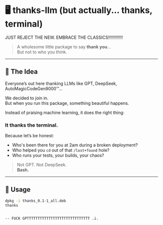 # 🖥️ thanks-llm (but actually... thanks, terminal)

JUST REJECT THE NEW. EMBRACE THE CLASSICS!!!!!!!!!!!!

> A wholesome little package to say **thank you**...  
> But not to who you think.

---

## 🙏 The Idea

Everyone’s out here thanking LLMs like GPT, DeepSeek, AutoMagicCodeGen9000™...

We decided to join in.  
But when you run this package, something beautiful happens.

Instead of praising machine learning, it does the right thing:

### It thanks the **terminal**.

Because let’s be honest:

- Who's been there for you at 2am during a broken deployment?
- Who helped you `cd` out of that `/lost+found` hole?
- Who runs your tests, your builds, your chaos?

> Not GPT. Not DeepSeek.  
> **Bash.**

---

## 🚀 Usage

```bash
dpkg -i thanks_0.1-1_all.deb
thanks


-- FUCK GPTTTTTTTTTTTTTTTTTTTTTTTTTTTTT .i.
